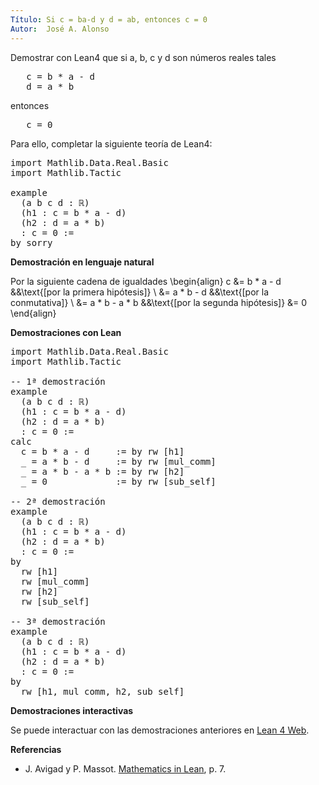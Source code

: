 ```yaml
---
Título: Si c = ba-d y d = ab, entonces c = 0
Autor:  José A. Alonso
---
```


Demostrar con Lean4 que si a, b, c y d son números reales tales
<pre lang="text">
   c = b * a - d
   d = a * b
</pre>
entonces
<pre lang="text">
   c = 0
</pre>

Para ello, completar la siguiente teoría de Lean4:

<pre lang="lean">
import Mathlib.Data.Real.Basic
import Mathlib.Tactic

example
  (a b c d : ℝ)
  (h1 : c = b * a - d)
  (h2 : d = a * b)
  : c = 0 :=
by sorry
</pre>
<!--more-->

<b>Demostración en lenguaje natural</b>

Por la siguiente cadena de igualdades
\begin{align}
   c &= b * a - d        &&\text{[por la primera hipótesis]} \\
     &= a * b - d        &&\text{[por la conmutativa]}       \\
     &= a * b - a * b    &&\text{[por la segunda hipótesis]}
     &= 0
\end{align}

<b>Demostraciones con Lean</b>

<pre lang="lean">
import Mathlib.Data.Real.Basic
import Mathlib.Tactic

-- 1ª demostración
example
  (a b c d : ℝ)
  (h1 : c = b * a - d)
  (h2 : d = a * b)
  : c = 0 :=
calc
  c = b * a - d     := by rw [h1]
  _ = a * b - d     := by rw [mul_comm]
  _ = a * b - a * b := by rw [h2]
  _ = 0             := by rw [sub_self]

-- 2ª demostración
example
  (a b c d : ℝ)
  (h1 : c = b * a - d)
  (h2 : d = a * b)
  : c = 0 :=
by
  rw [h1]
  rw [mul_comm]
  rw [h2]
  rw [sub_self]

-- 3ª demostración
example
  (a b c d : ℝ)
  (h1 : c = b * a - d)
  (h2 : d = a * b)
  : c = 0 :=
by
  rw [h1, mul_comm, h2, sub_self]
</pre>

<b>Demostraciones interactivas</b>

Se puede interactuar con las demostraciones anteriores en <a href="https://lean.math.hhu.de/#url=https://raw.githubusercontent.com/jaalonso/Calculemus2/main/src/Si_c_eq_ba-d_y_d_eq_ab_entonces_c_eq_0.lean" rel="noopener noreferrer" target="_blank">Lean 4 Web</a>.

<b>Referencias</b>

<ul>
<li> J. Avigad y P. Massot. <a href="https://bit.ly/3U4UjBk">Mathematics in Lean</a>, p. 7.</li>
</ul>
